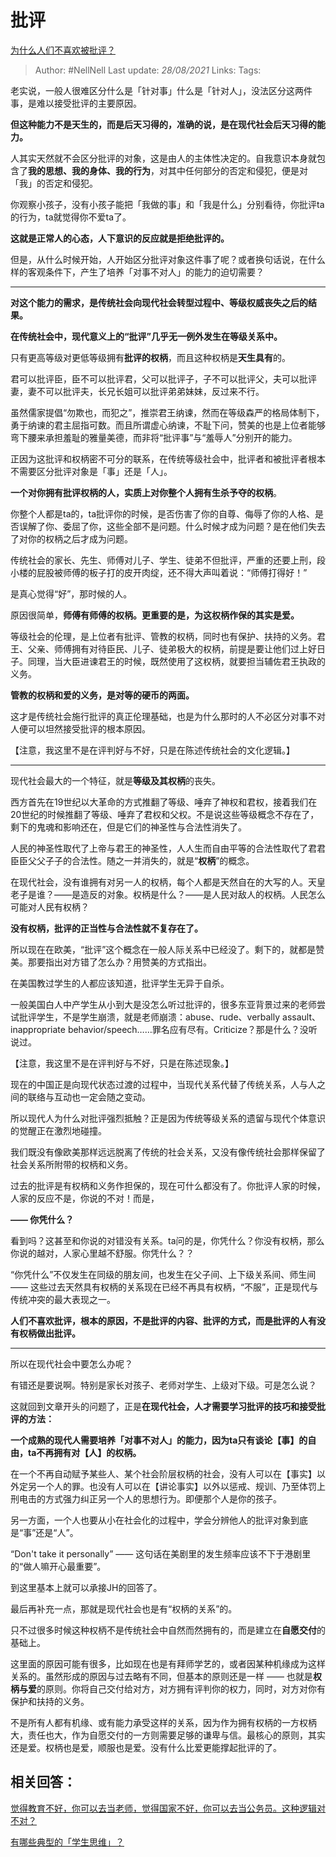 # 批评
[为什么人们不喜欢被批评？](https://www.zhihu.com/question/22987136/answer/1452638590)

> Author: #NellNell 
> Last update: *28/08/2021* 
> Links:
> Tags:   

老实说，一般人很难区分什么是「针对事」什么是「针对人」，没法区分这两件事，是难以接受批评的主要原因。

**但这种能力不是天生的，而是后天习得的，准确的说，是在现代社会后天习得的能力。**

人其实天然就不会区分批评的对象，这是由人的主体性决定的。自我意识本身就包含了**我的思想、我的身体、我的行为**，对其中任何部分的否定和侵犯，便是对「我」的否定和侵犯。

你观察小孩子，没有小孩子能把「我做的事」和「我是什么」分别看待，你批评ta的行为，ta就觉得你不爱ta了。

**这就是正常人的心态，人下意识的反应就是拒绝批评的。**

但是，从什么时候开始，人开始区分批评对象这件事了呢？或者换句话说，在什么样的客观条件下，产生了培养「对事不对人」的能力的迫切需要？

---

**对这个能力的需求，是传统社会向现代社会转型过程中、等级权威丧失之后的结果。**

**在传统社会中，现代意义上的“批评”几乎无一例外发生在等级关系中。**

只有更高等级对更低等级拥有**批评的权柄**，而且这种权柄是**天生具有**的。

君可以批评臣，臣不可以批评君，父可以批评子，子不可以批评父，夫可以批评妻，妻不可以批评夫，长兄长姐可以批评弟弟妹妹，反过来不行。

虽然儒家提倡“勿欺也，而犯之”，推崇君王纳谏，然而在等级森严的格局体制下，勇于纳谏的君主屈指可数。而且所谓虚心纳谏，不耻下问，赞美的也是上位者能够弯下腰来承担羞耻的雅量美德，而非将“批评事”与“羞辱人”分别开的能力。

正因为这批评和权柄密不可分的联系，在传统等级社会中，批评者和被批评者根本不需要区分批评对象是「事」还是「人」。

**一个对你拥有批评权柄的人，实质上对你整个人拥有生杀予夺的权柄**。

你整个人都是ta的，ta批评你的时候，是否伤害了你的自尊、侮辱了你的人格、是否误解了你、委屈了你，这些全部不是问题。什么时候才成为问题？是在他们失去了对你的权柄之后才成为问题。

传统社会的家长、先生、师傅对儿子、学生、徒弟不但批评，严重的还要上刑，段小楼的屁股被师傅的板子打的皮开肉绽，还不得大声叫着说：“师傅打得好！”

是真心觉得“好”，那时候的人。

原因很简单，**师傅有师傅的权柄。更重要的是，为这权柄作保的其实是爱。**

等级社会的伦理，是上位者有批评、管教的权柄，同时也有保护、扶持的义务。君王、父亲、师傅拥有对待臣民、儿子、徒弟极大的权柄，前提是要让他们过上好日子。同理，当大臣进谏君王的时候，既然使用了这权柄，就要担当辅佐君王执政的义务。

**管教的权柄和爱的义务，是对等的硬币的两面。**

这才是传统社会施行批评的真正伦理基础，也是为什么那时的人不必区分对事不对人便可以坦然接受批评的根本原因。

【注意，我这里不是在评判好与不好，只是在陈述传统社会的文化逻辑。】

---

现代社会最大的一个特征，就是**等级及其权柄**的丧失。

西方首先在19世纪以大革命的方式推翻了等级、唾弃了神权和君权，接着我们在20世纪的时候推翻了等级、唾弃了君权和父权。不是说这些等级概念不存在了，剩下的鬼魂和影响还在，但是它们的神圣性与合法性消失了。

人民的神圣性取代了上帝与君王的神圣性，人人生而自由平等的合法性取代了君君臣臣父父子子的合法性。随之一并消失的，就是“**权柄**”的概念。

在现代社会，没有谁拥有对另一人的权柄，每个人都是天然自在的大写的人。天皇老子是谁？——是造反的对象。权柄是什么？——是人民对敌人的权柄。人民怎么可能对人民有权柄？

**没有权柄，批评的正当性与合法性就不复存在了。**

所以现在在欧美，“批评”这个概念在一般人际关系中已经没了。剩下的，就都是赞美。那要指出对方错了怎么办？用赞美的方式指出。

在美国教过学生的人都应该知道，批评学生无异于自杀。

一般美国白人中产学生从小到大是没怎么听过批评的，很多东亚背景过来的老师尝试批评学生，不是学生崩溃，就是老师崩溃：abuse、rude、verbally assault、inappropriate behavior/speech……罪名应有尽有。Criticize？那是什么？没听说过。

【注意，我这里不是在评判好与不好，只是在陈述现象。】

现在的中国正是向现代状态过渡的过程中，当现代关系代替了传统关系，人与人之间的联络与互动也一定会随之变动。

所以现代人为什么对批评强烈抵触？正是因为传统等级关系的遗留与现代个体意识的觉醒正在激烈地碰撞。

我们既没有像欧美那样远远脱离了传统的社会关系，又没有像传统社会那样保留了社会关系所附带的权柄和义务。

过去的批评是有权柄和义务作担保的，现在可什么都没有了。你批评人家的时候，人家的反应不是，你说的不对！而是，

**—— 你凭什么？**

看到吗？这甚至和你说的对错没有关系。ta问的是，你凭什么？你没有权柄，那么你说的越对，人家心里越不舒服。你凭什么？？

“你凭什么”不仅发生在同级的朋友间，也发生在父子间、上下级关系间、师生间 —— 这些过去天然具有权柄的关系现在已经不再具有权柄，“不服”，正是现代与传统冲突的最大表现之一。

**人们不喜欢批评，根本的原因，不是批评的内容、批评的方式，而是批评的人有没有权柄做出批评。**

---

所以在现代社会中要怎么办呢？

有错还是要说啊。特别是家长对孩子、老师对学生、上级对下级。可是怎么说？

这就回到文章开头的问题了，正是**在现代社会，人才需要学习批评的技巧和接受批评的方法：**

**一个成熟的现代人需要培养「对事不对人」的能力，因为ta只有谈论【事】的自由，ta不再拥有对【人】的权柄。**

在一个不再自动赋予某些人、某个社会阶层权柄的社会，没有人可以在【事实】以外定另一个人的罪。也没有人可以在【讲论事实】以外以惩戒、规训、乃至体罚上刑电击的方式强力纠正另一个人的思想行为。即便那个人是你的孩子。

另一方面，一个人也要从小在社会化的过程中，学会分辨他人的批评对象到底是“事”还是“人”。

“Don't take it personally” —— 这句话在美剧里的发生频率应该不下于港剧里的“做人嘛开心最重要”。

到这里基本上就可以承接JH的回答了。

最后再补充一点，那就是现代社会也是有“权柄的关系”的。

只不过很多时候这种权柄不是传统社会中自然而然拥有的，而是建立在**自愿交付**的基础上。

这里面的原因可能有很多，比如现在也是有拜师学艺的，或者因某种机缘成为这样关系的。虽然形成的原因与过去略有不同，但基本的原则还是一样 —— 也就是**权柄与爱**的原则。你将自己交付给对方，对方拥有评判你的权力，同时，对方对你有保护和扶持的义务。

不是所有人都有机缘、或有能力承受这样的关系，因为作为拥有权柄的一方权柄大，责任也大，作为自愿交付的一方则需要足够的谦卑与信。最核心的原则，其实还是爱。权柄也是爱，顺服也是爱。没有什么比爱更能撑起批评的了。

  

## 相关回答：

[觉得教育不好，你可以去当老师，觉得国家不好，你可以去当公务员。这种逻辑对不对？](https://www.zhihu.com/question/382508502/answer/1109670842)

[有哪些典型的「学生思维」？](https://www.zhihu.com/question/41365485/answer/1028487100)